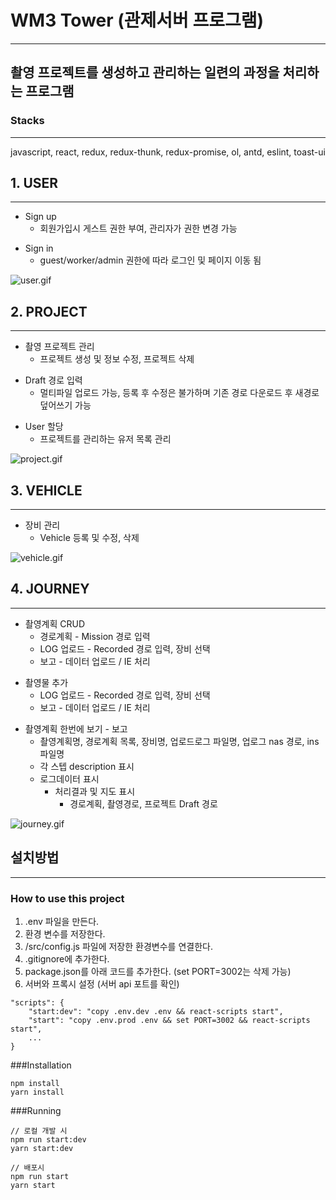 # WM3 Tower (관제서버 프로그램)

---

## 촬영 프로젝트를 생성하고 관리하는 일련의 과정을 처리하는 프로그램

### Stacks

---

javascript, react, redux, redux-thunk, redux-promise, ol, antd, eslint, toast-ui

## 1. USER

---

- Sign up
  - 회원가입시 게스트 권한 부여, 관리자가 권한 변경 가능

* Sign in
  - guest/worker/admin 권한에 따라 로그인 및 페이지 이동 됨

![user.gif](./image/user.gif)

## 2. PROJECT

---

- 촬영 프로젝트 관리
  - 프로젝트 생성 및 정보 수정, 프로젝트 삭제

* Draft 경로 입력
  - 멀티파일 업로드 가능, 등록 후 수정은 불가하며 기존 경로 다운로드 후 새경로 덮어쓰기 가능

- User 할당
  - 프로젝트를 관리하는 유저 목록 관리

![project.gif](./image/project.gif)

## 3. VEHICLE

---

- 장비 관리
  - Vehicle 등록 및 수정, 삭제

![vehicle.gif](./image/vehicle.gif)

## 4. JOURNEY

---

- 촬영계획 CRUD
  - 경로계획 - Mission 경로 입력
  - LOG 업로드 - Recorded 경로 입력, 장비 선택
  - 보고 - 데이터 업로드 / IE 처리

* 촬영물 추가
  - LOG 업로드 - Recorded 경로 입력, 장비 선택
  - 보고 - 데이터 업로드 / IE 처리

- 촬영계획 한번에 보기 - 보고
  - 촬영계획명, 경로계획 목록, 장비명, 업로드로그 파일명, 업로그 nas 경로, ins 파일명
  - 각 스텝 description 표시
  - 로그데이터 표시
    - 처리결과 및 지도 표시
      - 경로계획, 촬영경로, 프로젝트 Draft 경로

![journey.gif](./image/journey.gif)

## 설치방법

---

### How to use this project

1. .env 파일을 만든다.
2. 환경 변수를 저장한다.
3. /src/config.js 파일에 저장한 환경변수를 연결한다.
4. .gitignore에 추가한다.
5. package.json를 아래 코드를 추가한다. (set PORT=3002는 삭제 가능)
6. 서버와 프록시 설정 (서버 api 포트를 확인)

```
"scripts": {
    "start:dev": "copy .env.dev .env && react-scripts start",
    "start": "copy .env.prod .env && set PORT=3002 && react-scripts start",
    ...
}
```

###Installation

```
npm install
yarn install
```

###Running

```
// 로컬 개발 시
npm run start:dev
yarn start:dev

// 배포시
npm run start
yarn start
```
